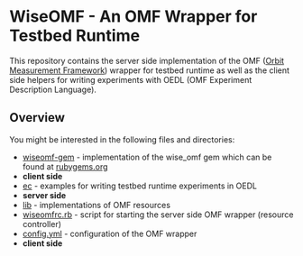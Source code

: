 # WiseOMF - An OMF Wrapper for Testbed Runtime

This repository contains the server side implementation of the OMF ([Orbit Measurement Framework](http://mytestbed.net/projects/omf/wiki/OMF_Main_Page)) wrapper for testbed runtime
as well as the client side helpers for writing experiments with OEDL (OMF Experiment Description Language).


## Overview

You might be interested in the following files and directories:

* [wiseomf-gem](../tree/master/wiseomf-gem) - implementation of the wise_omf gem which can be found at [rubygems.org](https://rubygems.org/gems/wise_omf)
* **client side**
 * [ec](../tree/master/ec) - examples for writing testbed runtime experiments in OEDL
* **server side**
 * [lib](../tree/master/lib) - implementations of OMF resources
 * [wiseomfrc.rb](../tree/master/wiseomfrc.rb) - script for starting the server side OMF wrapper (resource controller)
 * [config.yml](../tree/master/config.yml) - configuration of the OMF wrapper
* **client side**